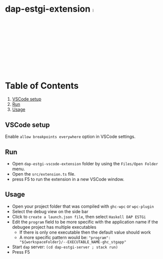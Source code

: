 # dap-estgi-extension <img src="https://user-images.githubusercontent.com/875324/235317448-1cf2d543-40a8-4eaa-b765-6576ddd7f84f.png" width="5%" />

# Table of Contents
1. [VSCode setup](#vscode-setup)
2. [Run](#run)
3. [Usage](#usage)

## VSCode setup

Enable `allow breakpoints everywhere` option in VSCode settings.

## Run

  - Open `dap-estgi-vscode-extension` folder by using the `Files/Open Folder` menu.
  - Open the `src/extension.ts` file.
  - press F5 to run the extension in a new VSCode window.

## Usage

- Open your project folder that was compiled with `ghc-wpc` or `wpc-plugin`
- Select the debug view on the side bar
- Click to `create a launch.json file`, then select `Haskell DAP ESTGi`
- Edit the `program` field to be more specific with the application name if the debugee project has multiple executables
	- If there is only one executable then the default value should work
    - A more specific pattern would be: `"program": "${workspaceFolder}/--EXECUTABLE_NAME-ghc_stgapp"`
- Start `dap` server: `(cd dap-estgi-server ; stack run)`
- Press F5
